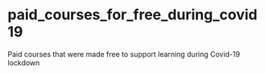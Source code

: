 # paid_courses_for_free_during_covid19
Paid courses that were made free to support learning during Covid-19 lockdown
